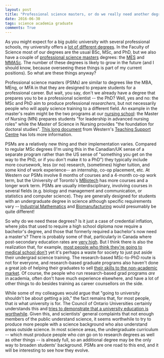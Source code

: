 ```yaml
---
layout: post
title: "Professional science masters, or do we really need another degree?"
date: 2016-06-30
tags: science academia graduate
comments: True
---
```


As you might expect for a big public university with several professional schools, my university offers a
[lot of different degrees](http://www.westerncalendar.uwo.ca/2015/pg1409.html).
In the Faculty of Science most of our degrees are the usual BSc, MSc, and PhD, but we also have a couple of
[professional science masters](http://www.sciencemasters.com/) degrees: the [MES](http://www.uwo.ca/enviro/graduate/mes_program/index.html)
and [MMASc](http://uwo.ca/professionalmasters/science/).
The number of these degrees is likely to grow in the future (and I should know, because overseeing these things is part of my current positions).
So what are these things anyway?

Professional science masters (PSMs) are similar to degrees like the MBA, MEng, or MFA in that they are designed to prepare students
for a professional career. But wait, you say, don't we already have a degree that prepares you to be a professional scientist -- the PhD?
Well, yes and no: the MSc and PhD aim to produce professional *researchers*, but not necessarily people who will apply science training
to a different field. An example in the master's realm might be the two programs at our [nursing school](http://www.uwo.ca/fhs/nursing/grad/index.html):
the Master of Nursing (MN) prepares students "for leadership in advanced nursing roles" while the Master of Science in Nursing provides
"the foundation for doctoral studies". [This long document](https://www.uwo.ca/tsc/resources/pdf/Purple%20Guide_Professional%20Masters_Degrees_WebVersion.pdf)
from Western's [Teaching Support Centre](https://www.uwo.ca/tsc/) has lots more information.

PSMs are a relatively new thing and their implementation varies. Compared to regular MSc degrees (I'm using this in the Canadian/UK
sense of a separate program rather than the US sense of "something you get on the way to the PhD, or if you don't make it to a PhD")
they typically include more coursework, less (or no) research, (sometimes) higher tuition, and some kind of work experience--
an internship, co-op placement, etc. At Western our PSMs involve 8 months of courses and a 4-month co-op work term, but
the University of Toronto's [MBiotech](https://www.utm.utoronto.ca/mbiotech/) has more courses and a longer work term.
PSMs are usually interdisciplinary, involving courses in several fields (e.g. biology and management and communication, or
statistics and computer science). They are generally designed for students with an undergraduate degree in science although
specific requirements vary -- [Industrial Mathematics](https://www.math.msu.edu/msim/) and
[Biomanufacturing](http://www.btec.ncsu.edu/academic/graduate/graduate_degrees.php) would presumably be quite different!

So why do we need these degrees? Is it just a case of credential inflation, where jobs that used to require a high school
diploma now require a bachelor's degree, and those that formerly required a bachelor's now need a master's? There is
probably some of that, particularly in Canada where post-secondary education rates are
[very high](http://www.universityaffairs.ca/opinion/margin-notes/a-glance-at-canadas-postsecondary-education-standings/).
But I think there is also the realization that, for example,
[most people who think they're going to medical school don't](http://www.ouac.on.ca/statistics/med_app_stats/) yet
it's perhaps a waste for society to just put aside their undergrad science training. The research-based MSc-to-PhD route is not for everyone, and
research-based graduate programs also haven't done a great job of helping their graduates to sell
[their skills to the non-academic market](http://www.lateralmag.com/articles/issue-2/lost-in-translation-the-value-of-a-phd-outside-academia).
Of course, the people who run research-based grad programs *are* in academia, often don't have much experience elsewhere,
and have a lot of other things to do besides training as career counsellors on the side.

While some of my colleagues would argue that "going to university shouldn't be about getting a job," the fact remains that, for
most people, that *is* what university is for. The Council of Ontario Universities certainly understands this and
[tries to demonstrate that a university education is worthwhile](http://cou.on.ca/reports/university-works-2015/).
Given this, and scientists' general complaints that not enough members of the public understand science, it seems worthwhile to try
to produce more people with a science background who also understand areas outside science. In most science areas, the
undergraduate curriculum -- which must produce people who *can* go on to research degrees as well as other things -- is already full,
so an additional degree may be the only way to broaden students' background.
PSMs are one road to this end, and it will be interesting to see how they evolve.


